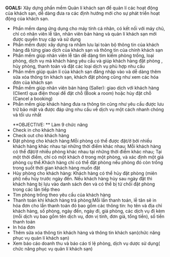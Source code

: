 **GOALS:** Xây dựng phần mềm Quản lí khách sạn để quản lí các hoạt động của khách sạn, dễ dàng đưa ra các định hướng mới cho sự phát triển hoạt động của khách sạn.
<ul> 
  <li> 	Phần mềm dạng ứng dụng cho máy tính cá nhân, có kết nối với máy chủ, chỉ có nhân viên lễ tân, nhân viên bán hàng và quản lí khách sạn mới được quyền truy cập và sử dụng </li>
  <li>	Phần mềm được xây dựng ra nhằm lưu lại toàn bộ thông tin của khách hàng đã từng giao dịch của khách sạn và thông tin của chính khách sạn </li>
  <li>	Phần mềm giúp nhân viên lễ tân dễ dàng tìm kiếm phòng trống, loại phòng, dịch vụ mà khách hàng yêu cầu và giúp khách hàng đặt phòng , hủy phòng, thanh toán và đặt các loại dịch vụ phù hợp nhu cầu  </li>
  <li>Phần mềm giúp quản lí của khách sạn đăng nhập vào và dễ dàng thêm sửa xóa thông tin khách sạn, khách đặt phòng cũng như xem các hóa đơn của khách sạn</li>
  <li> Phần mềm giúp nhân viên bán hàng (Saller): giao dịch với khách hàng (Client) qua điện thoại để đặt chỗ (Book a room) hoặc hủy đặt chỗ (Cancel a booking) </li>
  <li> Phần mềm giúp khách hàng đưa ra thông tin cũng như yêu cầu được lưu trữ bảo mật và được đáp ứng nhu cầu về dịch vụ một cách nhanh chóng và tối ưu nhất </li>
 </ul> 
<ul>
 **OBJECTIVE: ** Làm 9 chức năng

  <li>Check in cho khách hàng </li>
  <li> Check out cho khách hàng </li>
  <li> Đặt phòng cho khách hàng:Mỗi phòng có thể được đặt/ở bởi nhiều khách hàng khác nhau tại những thời điểm khác nhau; Mỗi khách hàng có thể đặt/ở nhiều phòng khác nhau tại những thời điểm khác nhau; Tại một thời điểm, chỉ có một khách ở trong một phòng, và xác định một giá phòng cụ thể.Khách hàng chỉ có thể đặt phòng nếu phòng đó còn trống trong suốt thời gian khách hàng muốn đặt  </li>
  <li>Hủy phòng cho khách hàng: Khách hàng có thể hủy đặt phòng (miên phí) nếu hủy trước ngày đến. Nếu khách hàng hủy sau ngày đặt thì khách hàng bị lưu vào danh sách đen và có thể bị từ chối đặt phòng trong các lần tiếp theo  </li>
  <li>Tìm phòng trống theo yêu cầu của khách hàng </li>
  <li>Thanh toán khi khách hàng trả phòng:Mỗi lần thanh toán, lễ tân sẽ in hóa đơn cho lần thanh toán đó bao gồm các thông tin: họ tên và địa chỉ khách hàng, số phòng, ngày đến, ngày đi, giá phòng, các dịch vụ đi kèm (mỗi dịch vụ bao gồm tên dịch vụ, đơn vị tính, đơn giá, tổng tiền), số tiền thanh toán  </li>
  <li>In hóa đơn </li>
  <li>Thêm sửa xóa thông tin khách hàng và thông tin khách sạn(chức năng phục vụ quản lí khách  sạn) </li>
  <li>Xem báo cáo doanh thu và báo cáo tỉ lệ phòng, dịch vụ dược sử dụng( chức năng phục vụ quản lí khách sạn)</li>
</ul>
 
